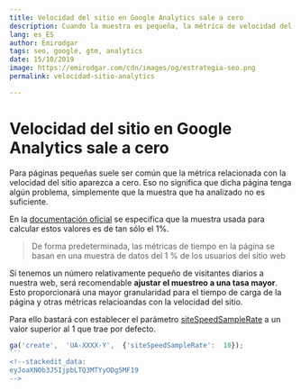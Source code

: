 ```yaml
---
title: Velocidad del sitio en Google Analytics sale a cero
description: Cuando la muestra es pequeña, la métrica de velocidad del sitio puede no aparecer. Aprende a solucionarlo.
lang: es_ES
author: Emirodgar
tags: seo, google, gtm, analytics
date: 15/10/2019
image: https://emirodgar.com/cdn/images/og/estrategia-seo.png
permalink: velocidad-sitio-analytics

---
```


# Velocidad del sitio en Google Analytics sale a cero

Para páginas pequeñas suele ser común que la métrica relacionada con la velocidad del sitio aparezca a cero. Eso no significa que dicha página tenga algún problema, simplemente que la muestra que ha analizado no es suficiente.

En la [documentación oficial](https://support.google.com/analytics/answer/1205784?topic=1120718&hl=es) se especifica que la muestra usada para calcular estos valores es de tan sólo el 1%.

> De forma predeterminada, las métricas de tiempo en la página se basan en una muestra de datos del 1 % de los usuarios del sitio web

Si tenemos un número relativamente pequeño de visitantes diarios a nuestra web, será recomendable **ajustar el muestreo a una tasa mayor**. Esto proporcionará una mayor granularidad para el tiempo de carga de la página y otras métricas relacioandas con la velocidad del sitio.

Para ello bastará con establecer el parámetro [siteSpeedSampleRate](https://developers.google.com/analytics/devguides/collection/analyticsjs/field-reference#siteSpeedSampleRate) a un valor superior al 1 que trae por defecto.

````js
ga('create',  'UA-XXXX-Y',  {'siteSpeedSampleRate':  10});
```
<!--stackedit_data:
eyJoaXN0b3J5IjpbLTQ3MTYyODg5MF19
-->
